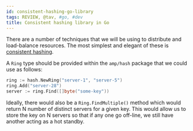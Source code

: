 ```yaml
---
id: consistent-hashing-go-library
tags: REVIEW, @tav, #go, #dev
title: Consistent hashing library in Go
---
```


There are a number of techniques that we will be using to distribute and load-balance resources. The most simplest and elegant of these is [consistent hashing](http://en.wikipedia.org/wiki/Consistent_hashing).

A `Ring` type should be provided within the `amp/hash` package that we could
use as follows:

  ```go
  ring := hash.NewRing("server-1", "server-5")
  ring.Add("server-28")
  server := ring.Find([]byte("some-key"))
  ```

Ideally, there would also be a `Ring.FindMultiple()` method which would return
N number of distinct servers for a given key. This would allow us to store the
key on N servers so that if any one go off-line, we still have another acting
as a hot standby.